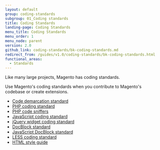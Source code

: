 ```yaml
---
layout: default
group: coding-standards
subgroup: 01_Coding standards
title: Coding Standards
landing-page: Coding Standards
menu_title: Coding Standards
menu_order: 1
menu_node: parent
version: 2.0
github_link: coding-standards/bk-coding-standards.md
redirect_from: /guides/v1.0/coding-standards/bk-coding-standards.html
functional_areas:
  - Standards
---
```

<!-- This topic is referred to from Magento 2 code! Don't change the {% glossarytooltip a05c59d3-77b9-47d0-92a1-2cbffe3f8622 %}URL{% endglossarytooltip %} without informing engineering! -->
<!-- Referring file: contributing.md owned by core -->


Like many large projects, Magento has coding standards. 

Use Magento's coding standards when you contribute to Magento's codebase or create extensions.

- [Code demarcation standard]({{page.baseurl}}/coding-standards/code-standard-demarcation.html)
- [PHP coding standard]({{page.baseurl}}/coding-standards/code-standard-php.html)
- [PHP code sniffers]({{page.baseurl}}/coding-standards/code-standard-sniffers.html)
- [JavaScript coding standard]({{page.baseurl}}/coding-standards/code-standard-javascript.html)
- [jQuery widget coding standard]({{page.baseurl}}/coding-standards/code-standard-jquery-widgets.html)
- [DocBlock standard]({{page.baseurl}}/coding-standards/docblock-standard-general.html)
- [JavaScript DocBlock standard]({{page.baseurl}}/coding-standards/docblock-standard-javascript.html)
- [LESS coding standard]({{page.baseurl}}/coding-standards/code-standard-less.html)
- [HTML style guide]({{page.baseurl}}/coding-standards/code-standard-html.html)
